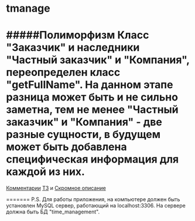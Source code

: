 tmanage
=======
#####Полиморфизм
Класс "Заказчик" и наследники "Частный заказчик" и "Компания", переопределен класс "getFullNamе".
На данном этапе разница может быть и не сильно заметна, тем не менее "Частный заказчик" и "Компания" - две разные сущности,
в будущем может быть добавлена специфическая информация для каждой из них.
=======

[Комментарии](https://github.com/MartinSolie/tmanage/issues/1)
[ТЗ](https://github.com/MartinSolie/tmanage/wiki/Technical-assignment) и [Скромное описание](https://github.com/MartinSolie/tmanage/wiki/Introducing)

=======
P.S.
Для работы приложения, на компьютере должен быть установлен MySQL сервер, работающий на localhost:3306. На сервере должна быть БД "time_management".
